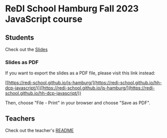 # ReDI School Hamburg Fall 2023 JavaScript course


## Students

Check out the [Slides](https://redi-school.github.io/js-hamburg/)

### Slides as PDF

If you want to export the slides as a PDF file, please visit this link instead:

[[https://redi-school.github.io/js-hamburg/](https://redi-school.github.io/hh-dcp-javascript/)]([https://redi-school.github.io/js-hamburg/](https://redi-school.github.io/hh-dcp-javascript/))

Then, choose "File - Print" in your browser and choose "Save as PDF".

## Teachers

Check out the teacher's [README](README-teachers.md)
